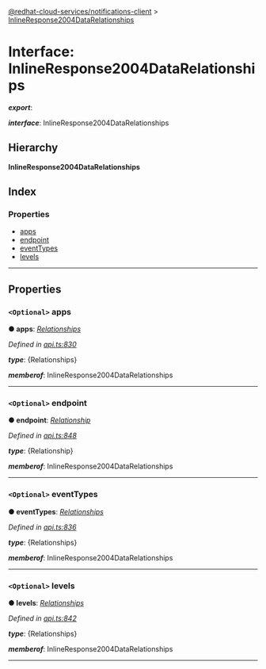 [@redhat-cloud-services/notifications-client](../README.md) > [InlineResponse2004DataRelationships](../interfaces/inlineresponse2004datarelationships.md)

# Interface: InlineResponse2004DataRelationships

*__export__*: 

*__interface__*: InlineResponse2004DataRelationships

## Hierarchy

**InlineResponse2004DataRelationships**

## Index

### Properties

* [apps](inlineresponse2004datarelationships.md#apps)
* [endpoint](inlineresponse2004datarelationships.md#endpoint)
* [eventTypes](inlineresponse2004datarelationships.md#eventtypes)
* [levels](inlineresponse2004datarelationships.md#levels)

---

## Properties

<a id="apps"></a>

### `<Optional>` apps

**● apps**: *[Relationships](relationships.md)*

*Defined in [api.ts:830](https://github.com/RedHatInsights/javascript-clients/blob/master/packages/hooks/api.ts#L830)*

*__type__*: {Relationships}

*__memberof__*: InlineResponse2004DataRelationships

___
<a id="endpoint"></a>

### `<Optional>` endpoint

**● endpoint**: *[Relationship](relationship.md)*

*Defined in [api.ts:848](https://github.com/RedHatInsights/javascript-clients/blob/master/packages/hooks/api.ts#L848)*

*__type__*: {Relationship}

*__memberof__*: InlineResponse2004DataRelationships

___
<a id="eventtypes"></a>

### `<Optional>` eventTypes

**● eventTypes**: *[Relationships](relationships.md)*

*Defined in [api.ts:836](https://github.com/RedHatInsights/javascript-clients/blob/master/packages/hooks/api.ts#L836)*

*__type__*: {Relationships}

*__memberof__*: InlineResponse2004DataRelationships

___
<a id="levels"></a>

### `<Optional>` levels

**● levels**: *[Relationships](relationships.md)*

*Defined in [api.ts:842](https://github.com/RedHatInsights/javascript-clients/blob/master/packages/hooks/api.ts#L842)*

*__type__*: {Relationships}

*__memberof__*: InlineResponse2004DataRelationships

___

